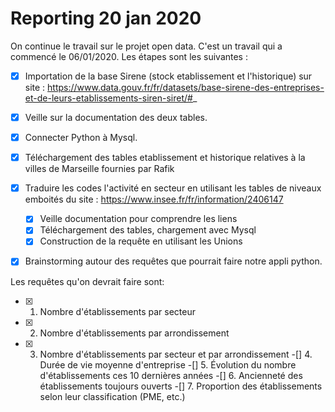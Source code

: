 # Reporting 20 jan 2020

On continue le travail sur le projet open data.
C'est un travail qui a commencé le 06/01/2020.
Les étapes sont les suivantes :

-[x] Importation de la base Sirene (stock etablissement et l'historique) sur site :
  	https://www.data.gouv.fr/fr/datasets/base-sirene-des-entreprises-et-de-leurs-etablissements-siren-siret/#_

-[x] Veille sur la documentation des deux tables.

-[x] Connecter Python à Mysql.

-[x] Téléchargement des tables etablissement et historique relatives à la villes de Marseille fournies par Rafik

-[x] Traduire les codes l'activité en secteur en utilisant les tables de niveaux emboités du site :
     https://www.insee.fr/fr/information/2406147
     -[x] Veille documentation pour comprendre les liens
     -[x] Téléchargement des tables, chargement avec Mysql
     -[x] Construction de la requête en utilisant les Unions
-[x] Brainstorming autour des requêtes que pourrait faire notre appli python.

Les requêtes qu'on devrait faire sont:

-[x] 1. Nombre d'établissements par secteur
-[x] 2. Nombre d'établissements par arrondissement
-[x] 3. Nombre d'établissements par secteur et par arrondissement
-[] 4. Durée de vie moyenne d'entreprise
-[] 5. Évolution du nombre d'établissements ces 10 dernières années
-[] 6. Ancienneté des établissements toujours ouverts
-[] 7. Proportion des établissements selon leur classification (PME, etc.)
